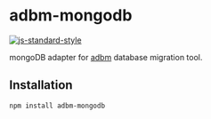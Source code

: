 # adbm-mongodb
[![js-standard-style](https://img.shields.io/badge/code%20style-standard-brightgreen.svg)](http://standardjs.com/)

mongoDB adapter for [adbm](https://github.com/daerion/adbm) database migration tool.

## Installation
```
npm install adbm-mongodb
```
